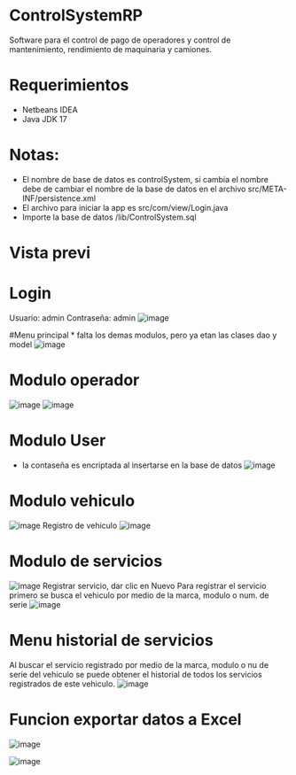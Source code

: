 # ControlSystemRP
Software para el control de pago de operadores y control de mantenimiento, rendimiento de maquinaria y camiones.

# Requerimientos
  * Netbeans IDEA 
  * Java JDK 17
# Notas:
* El nombre de base de datos es controlSystem, si cambia el nombre debe de cambiar el nombre de la base de datos en el archivo src/META-INF/persistence.xml
* El archivo para iniciar la app es src/com/view/Login.java
* Importe la base de datos /lib/ControlSystem.sql

# Vista previ
# Login
Usuario: admin
Contraseña: admin
![image](https://github.com/keatnis/ControlSystemRP/assets/95552515/a08026e6-6ce9-4086-9ada-e657a36e8cdb)

#Menu principal * falta los demas modulos, pero ya etan las clases dao y model 
![image](https://github.com/keatnis/ControlSystemRP/assets/95552515/fd322230-1da8-4a1e-b7dc-b2c7ea852617)

# Modulo operador
![image](https://github.com/keatnis/ControlSystemRP/assets/95552515/a2f3692a-3355-427e-a0c5-be2f61e6f5aa)
![image](https://github.com/keatnis/ControlSystemRP/assets/95552515/2d42c126-52bb-4f30-978b-bdcfb9bef839)

# Modulo User
* la contaseña es encriptada al insertarse en la base de datos
![image](https://github.com/keatnis/ControlSystemRP/assets/95552515/507dd50e-963e-4932-9a60-c0549b2a3ba9)

# Modulo vehiculo
![image](https://github.com/keatnis/ControlSystemRP/assets/95552515/fc34230c-f58b-4ba0-b4bf-4561b5b2e1c3)
Registro de vehiculo
![image](https://github.com/keatnis/ControlSystemRP/assets/95552515/a7a8de5e-5046-4470-bbac-77004e7a3ac9)


# Modulo de servicios
![image](https://github.com/keatnis/ControlSystemRP/assets/95552515/600bca7d-406f-4182-bea8-ab8dc0f363c9)
Registrar servicio, dar clic en Nuevo
Para registrar el servicio primero se busca el vehiculo  por medio de la marca, modulo o num. de serie
![image](https://github.com/keatnis/ControlSystemRP/assets/95552515/01dfcda4-8350-4b3b-ab86-a4d832eb9fc2)


# Menu historial de servicios
Al buscar el servicio registrado por medio de la marca, modulo o nu de serie del vehiculo se puede obtener el historial de todos los servicios registrados de este vehiculo.
![image](https://github.com/keatnis/ControlSystemRP/assets/95552515/a3f15997-c466-4414-8c04-5bed8ff9b281)

# Funcion exportar datos a Excel
![image](https://github.com/keatnis/ControlSystemRP/assets/95552515/6b682206-bdb3-4dbf-8b93-00d89eca31e5)

![image](https://github.com/keatnis/ControlSystemRP/assets/95552515/a24701d1-c8e3-4c15-947b-33aed2a253f4)


